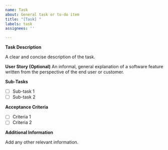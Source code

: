 ```yaml
---
name: Task
about: General task or to-do item
title: "[Task] "
labels: task
assignees: ''

---
```


**Task Description**

A clear and concise description of the task.

**User Story (Optional)**
An informal, general explanation of a software feature written from the perspective of the end user or customer.

**Sub-Tasks**

- [ ] Sub-task 1
- [ ] Sub-task 2

**Acceptance Criteria**

- [ ] Criteria 1
- [ ] Criteria 2

**Additional Information**

Add any other relevant information.

